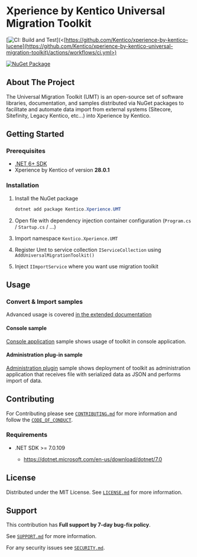 # Xperience by Kentico Universal Migration Toolkit

[![CI: Build and Test](<[https://github.com/Kentico/xperience-by-kentico-lucene](https://github.com/Kentico/xperience-by-kentico-universal-migration-toolkit)/actions/workflows/ci.yml/badge.svg?branch=main>)](<[https://github.com/Kentico/xperience-by-kentico-lucene](https://github.com/Kentico/xperience-by-kentico-universal-migration-toolkit)/actions/workflows/ci.yml>)

[![NuGet Package](https://img.shields.io/nuget/v/Kentico.Xperience.UMT.svg)](https://www.nuget.org/packages/Kentico.Xperience.UMT)

## About The Project

The Universal Migration Toolkit (UMT) is an open-source set of software libraries, documentation, and samples distributed via NuGet packages to facilitate and automate data import from external systems (Sitecore, Sitefinity, Legacy Kentico, etc...) into Xperience by Kentico.

## Getting Started

### Prerequisites

- [.NET 6+ SDK](https://dotnet.microsoft.com/en-us/download/dotnet/6.0)
- Xperience by Kentico of version **28.0.1**

### Installation

1. Install the NuGet package

   ```powershell
   dotnet add package Kentico.Xperience.UMT
   ```

2. Open file with dependency injection container configuration (`Program.cs` / `Startup.cs` / ...)
3. Import namespace `Kentico.Xperience.UMT`
4. Register Umt to service collection `IServiceCollection` using `AddUniversalMigrationToolkit()`
5. Inject `IImportService` where you want use migration toolkit

## Usage

### Convert & Import samples

Advanced usage is covered [in the extended documentation](./Docs/README.md)

#### Console sample

[Console application](./Examples/Kentico.Xperience.UMT.Example.Console/README.md) sample shows usage of toolkit in console application.

#### Administration plug-in sample

[Administration plugin](./Examples/Kentico.Xperience.UMT.Example.AdminApp/README.md) sample shows deployment of toolkit as administration application that receives file with serialized data as JSON and performs import of data.

## Contributing

For Contributing please see [`CONTRIBUTING.md`](https://github.com/Kentico/.github/blob/main/CONTRIBUTING.md) for more information and follow the [`CODE_OF_CONDUCT`](https://github.com/Kentico/.github/blob/main/CODE_OF_CONDUCT.md).

### Requirements

- .NET SDK >= 7.0.109

  - <https://dotnet.microsoft.com/en-us/download/dotnet/7.0>

## License

Distributed under the MIT License. See [`LICENSE.md`](./LICENSE.md) for more information.

## Support

This contribution has **Full support by 7-day bug-fix policy**.

See [`SUPPORT.md`](https://github.com/Kentico/.github/blob/main/SUPPORT.md#full-support) for more information.

For any security issues see [`SECURITY.md`](https://github.com/Kentico/.github/blob/main/SECURITY.md).
